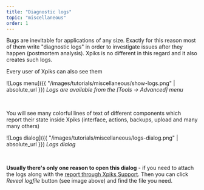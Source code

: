 ```yaml
---
title: "Diagnostic logs"
topic: "miscellaneous"
order: 1
---
```


Bugs are inevitable for applications of any size. Exactly for this reason most of them write "diagnostic logs" in order to investigate issues after they happen (postmortem analysis). Xpiks is no different in this regard and it also creates such logs.

Every user of Xpiks can also see them

![Logs menu]({{ "/images/tutorials/miscellaneous/show-logs.png" | absolute_url }})
*Logs are available from the [Tools -> Advanced] menu*

<br />

You will see many colorful lines of text of different components which report their state inside Xpiks (interface, actions, backups, upload and many many others)

![Logs dialog]({{ "/images/tutorials/miscellaneous/logs-dialog.png" | absolute_url }})
*Logs dialog*

<br />

**Usually there's only one reason to open this dialog** - if you need to attach the logs along with the [report through Xpiks Support]({{site.url}}/2015/09/03/how-to-report-an-error/). Then you can click _Reveal logfile_ button (see image above) and find the file you need.
